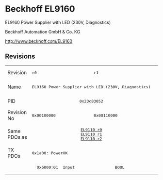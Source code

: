 # Beckhoff EL9160

EL9160 Power Supplier with LED (230V, Diagnostics)

Beckhoff Automation GmbH & Co. KG

http://www.beckhoff.com/EL9160

## Revisions
<table>
<tr >
<td>Revision</td>
<td><pre>r0</pre></td>
<td><pre>r1</pre></td>
</tr>
<tr >
<td>Name</td>
<td colspan=2 align="center"><pre>EL9160 Power Supplier with LED (230V, Diagnostics)</pre></td>
</tr>
<tr >
<td>PID</td>
<td colspan=2 align="center"><pre>0x23c83052</pre></td>
</tr>
<tr >
<td>Revision No</td>
<td><pre>0x00100000</pre></td>
<td><pre>0x00110000</pre></td>
</tr>
<tr >
<td>Same PDOs as</td>
<td colspan=2 align="center"><pre><a href="EL9110">EL9110 r0</a><br/><a href="EL9110">EL9110 r1</a><br/><a href="EL9110">EL9110 r2</a></pre></td>
</tr>
<tr class="txpdo pdosection">
<td rowspan=2 valign=top>TX PDOs</td>
<td colspan=2 align="left"><pre>0x1a00: PowerOK</pre></td>
<td></td>
</tr>
<tr class="txpdo">
<td colspan=2 align="left"><pre>  0x6000:01  Input                 BOOL</pre></td>
</tr>
</table>
